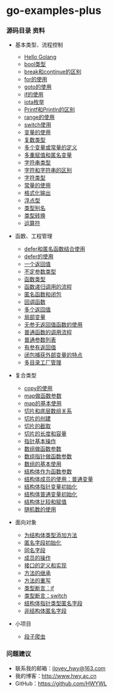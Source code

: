 # go-examples-plus
### 源码目录 资料

- 基本类型、流程控制
    + [Hello Golang](/types-process/Go_hello.go)
    + [bool类型](/types-process/Go_bool类型.go)
    + [break和continue的区别](/types-process/Go_break和continue的区别.go)
    + [for的使用](/types-process/Go_for的使用.go)
    + [goto的使用](/types-process/Go_goto的使用.go)
    + [if的使用](/types-process/Go_if的使用.go)
    + [iota枚举](/types-process/Go_iota枚举.go)
    + [Printf和Println的区别](/types-process/Go_Printf和Println的区别.go)
    + [range的使用](/types-process/Go_range的使用.go)
    + [switch使用](/types-process/Go_switch使用.go)
    + [变量的使用](/types-process/Go_变量的使用.go)
    + [复数类型](/types-process/Go_复数类型.go)
    + [多个变量或常量的定义](/types-process/Go_多个变量或常量的定义.go)
    + [多重赋值和匿名变量](/types-process/Go_多重赋值和匿名变量.go)
    + [字符串类型](/types-process/Go_字符串类型.go)
    + [字符和字符串的区别](/types-process/Go_字符和字符串的区别.go)
    + [字符类型](/types-process/Go_字符类型.go)
    + [常量的使用](/types-process/Go_常量的使用.go)
    + [格式化输出](/types-process/Go_格式化输出.go)
    + [浮点型](/types-process/Go_浮点型.go)
    + [类型别名](/types-process/Go_类型别名.go)
    + [类型转换](/types-process/Go_类型转换.go)
    + [运算符](/types-process/Go_运算符.go)

- 函数、工程管理
	+ [defer和匿名函数结合使用](/functions/Go_defer和匿名函数结合使用.go)
	+ [defer的使用](/functions/Go_defer的使用.go)
	+ [一个返回值](/functions/Go_一个返回值.go)
	+ [不定参数类型](/functions/Go_不定参数类型.go)
	+ [函数类型](/functions/Go_函数类型.go)
	+ [函数递归调用的流程](/functions/Go_函数递归调用的流程.go)
	+ [匿名函数和闭包](/functions/Go_匿名函数和闭包.go)
	+ [回调函数](/functions/Go_回调函数.go)
	+ [多个返回值](/functions/Go_多个返回值.go)
	+ [局部变量](/functions/Go_局部变量.go)
	+ [无参无返回值函数的使用](/functions/Go_无参无返回值函数的使用.go)
	+ [普通函数的调用流程](/functions/Go_普通函数的调用流程.go)
	+ [普通参数列表](/functions/Go_普通参数列表.go)
	+ [有参有返回值](/functions/Go_有参有返回值.go)
	+ [闭包捕获外部变量的特点](/functions/Go_闭包捕获外部变量的特点.go)
	+ [多目录工厂管理](/functions/src/main.go)

- 复合类型
	+ [copy的使用](/compound-types/Go_copy的使用.go)
	+ [map做函数参数](/compound-types/Go_map做函数参数.go)
	+ [map的基本使用](/compound-types/Go_map的基本使用.go)
	+ [切片和底层数组关系](/compound-types/Go_切片和底层数组关系.go)
	+ [切片的创建](/compound-types/Go_切片的创建.go)
	+ [切片的截取](/compound-types/Go_切片的截取.go)
	+ [切片的长度和容量](/compound-types/Go_切片的长度和容量.go)
	+ [指针基本操作](/compound-types/Go_指针基本操作.go)
	+ [数组做函数参数](/compound-types/Go_数组做函数参数.go)
	+ [数组指针做函数参数](/compound-types/Go_数组指针做函数参数.go)
	+ [数组的基本使用](/compound-types/Go_数组的基本使用.go)
	+ [结构体作为函数参数](/compound-types/Go_结构体作为函数参数.go)
	+ [结构体成员的使用：普通变量](/compound-types/Go_结构体成员的使用：普通变量.go)
	+ [结构体指针变量初始化](/compound-types/Go_结构体指针变量初始化.go)
	+ [结构体普通变量初始化](/compound-types/Go_结构体普通变量初始化.go)
	+ [结构体比较和赋值](/compound-types/Go_结构体比较和赋值.go)
	+ [随机数的使用](/compound-types/Go_随机数的使用.go)

- 面向对象
	+ [为结构体类型添加方法](/object-oriented/Go_为结构体类型添加方法.go)
	+ [匿名字段初始化](/object-oriented/Go_匿名字段初始化.go)
	+ [同名字段](/object-oriented/Go_同名字段.go)
	+ [成员的操作](/object-oriented/Go_成员的操作.go)
	+ [接口的定义和实现](/object-oriented/Go_接口的定义和实现.go)
	+ [方法的继承](/object-oriented/Go_方法的继承.go)
	+ [方法的重写](/object-oriented/Go_方法的重写.go)
	+ [类型断言：if](/object-oriented/Go_类型断言：if.go)
	+ [类型断言：switch](/object-oriented/Go_类型断言：switch.go)
	+ [结构体指针类型匿名字段](/object-oriented/Go_结构体指针类型匿名字段.go)
	+ [非结构体匿名字段](/object-oriented/Go_非结构体匿名字段.go)

- 小项目
	+ [段子爬虫](/http/Go_段子爬虫.go)

### 问题建议

- 联系我的邮箱：ilovey_hwy@163.com
- 我的博客：http://www.hwy.ac.cn
- GitHub：https://github.com/HWYWL